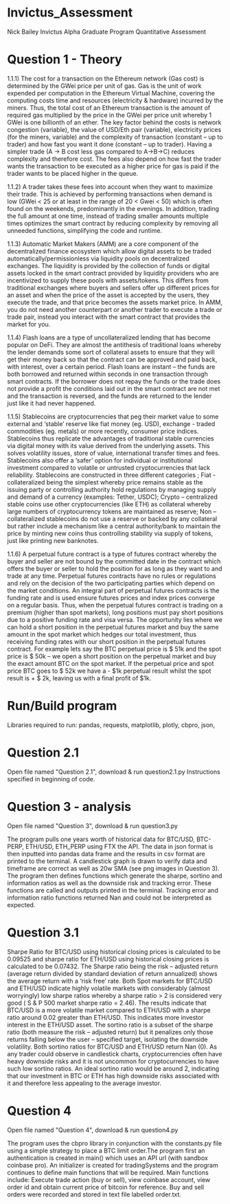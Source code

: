 # Invictus_Assessment
Nick Bailey Invictus Alpha Graduate Program Quantitative Assessment
# Question 1 - Theory
1.1.1)	The cost for a transaction on the Ethereum network (Gas cost) is determined by the GWei price per unit of gas. Gas is the unit of work expended per computation in the Ethereum Virtual Machine, covering the computing costs time and resources (electricity & hardware) incurred by the miners. Thus, the total cost of an Ethereum transaction is the amount of required gas multiplied by the price in the GWei per price unit whereby 1 GWei is one billionth of an ether. The key factor behind the costs is network congestion (variable), the value of USD/Eth pair (variable), electricity prices (for the miners, variable) and the complexity of transaction (constant – up to trader) and how fast you want it done (constant – up to trader). Having a simpler trade (A -> B cost less gas compared to A->B->C) reduces complexity and therefore cost.  The fees also depend on how fast the trader wants the transaction to be executed as a higher price for gas is paid if the trader wants to be placed higher in the queue. 

1.1.2)	A trader takes these fees into account when they want to maximize their trade. This is achieved by performing transactions when demand is low (GWei < 25 or at least in the range of 20 < Gwei < 50) which is often found on the weekends, predominantly in the evenings. In addition, trading the full amount at one time, instead of trading smaller amounts multiple times optimizes the smart contract by reducing complexity by removing all unneeded functions, simplifying the code and runtime.

1.1.3)	Automatic Market Makers (AMM) are a core component of the decentralized finance ecosystem which allow digital assets to be traded automatically/permissionless via liquidity pools on decentralized exchanges. The liquidity is provided by the collection of funds or digital assets locked in the smart contract provided by liquidity providers who are incentivized to supply these pools with assets/tokens. This differs from traditional exchanges where buyers and sellers offer up different prices for an asset and when the price of the asset is accepted by the users, they execute the trade, and that price becomes the assets market price. In AMM, you do not need another counterpart or another trader to execute a trade or trade pair, instead you interact with the smart contract that provides the market for you.

1.1.4)	Flash loans are a type of uncollateralized lending that has become popular on DeFi. They are almost the antithesis of traditional loans whereby the lender demands some sort of collateral assets to ensure that they will get their money back so that the contract can be approved and paid back, with interest, over a certain period. Flash loans are instant – the funds are both borrowed and returned within seconds in one transaction through smart contracts. If the borrower does not repay the funds or the trade does not provide a profit the conditions laid out in the smart contract are not met and the transaction is reversed, and the funds are returned to the lender just like it had never happened. 

1.1.5)	Stablecoins are cryptocurrencies that peg their market value to some external and ‘stable’ reserve like fiat money (eg. USD), exchange - traded commodities (eg. metals) or more recently, consumer price indices. Stablecoins thus replicate the advantages of traditional stable currencies via digital money with its value derived from the underlying assets. This solves volatility issues, store of value, international transfer times and fees. Stablecoins also offer a ‘safer’ option for individual or institutional investment compared to volatile or untrusted cryptocurrencies that lack reliability. Stablecoins are constructed in three different categories ; Fiat - collateralized being the simplest whereby price remains stable as the issuing party or controlling authority hold regulations by managing supply and demand of a currency (examples: Tether, USDC); Crypto – centralized stable coins use other cryptocurrencies (like ETH) as collateral whereby large numbers of cryptocurrency tokens are maintained as reserve; Non – collateralized stablecoins do not use a reserve or backed by any collateral but rather include a mechanism like a central authority/bank to maintain the price by minting new coins thus controlling stability via supply of tokens, just like printing new banknotes. 

1.1.6)	A perpetual future contract is a type of futures contract whereby the buyer and seller are not bound by the committed date in the contract which offers the buyer or seller to hold the position for as long as they want to and trade at any time. Perpetual futures contracts have no rules or regulations and rely on the decision of the two participating parties which depend on the market conditions. An integral part of perpetual futures contracts is the funding rate and is used ensure futures prices and index prices converge on a regular basis. Thus, when the perpetual futures contract is trading on a premium (higher than spot markets), long positions must pay short positions due to a positive funding rate and visa versa. The opportunity lies where we can hold a short position in the perpetual futures market and buy the same amount in the spot market which hedges our total investment, thus receiving funding rates with our short position in the perpetual futures contract. For example lets say the BTC perpetual price is $ 51k and the spot price is $ 50k – we open a short position on the perpetual market and buy the exact amount BTC on the spot market. If the perpetual price and spot price BTC goes to $ 52k we have a - $1k perpetual result whilst the spot result is + $ 2k, leaving us with a final profit of $1k. 

# Run/Build program
Libraries required to run:
pandas,
requests,
matplotlib,
plotly,
cbpro,
json,
# Question 2.1

Open file named "Question 2.1", download & run question2.1.py
Instructions specified in beginning of code.


# Question 3 - analysis

Open file named "Question 3", download & run question3.py

The program pulls one years worth of historical data for BTC/USD, BTC-PERP, ETH/USD, ETH_PERP using FTX the API. The data in json format is then inputted into pandas data frame and the results in csv format are printed to the terminal. A candlestick graph is drawn to verify data and timeframe are correct as well as 20w SMA (see png images in Question 3). The program then defines functions which generate the sharpe, sortino and information ratios as well as the downside risk and tracking error. These functions are called and outputs printed in the terminal. Tracking error and information ratio functions returned Nan and could not be interpreted as expected.

# Question 3.1

Sharpe Ratio for BTC/USD using historical closing prices is calculated to be 0.09525 and sharpe ratio for ETH/USD using historical closing prices is calculated to be 0.07432. The Sharpe ratio being the risk – adjusted return (average return divided by standard deviation of return annualized) shows the average return with a ‘risk free’ rate. Both Spot markets for BTC/USD and ETH/USD indicate highly volatile markets with considerably (almost worryingly) low sharpe ratios whereby a sharpe ratio > 2 is considered very good ( S & P 500 market sharpe ratio = 2.46). The results indicate that BTC/USD is a more volatile market compared to ETH/USD with a sharpe ratio around 0.02 greater than ETH/USD. This indicates more investor interest in the ETH/USD asset. 
The sortino ratio is a subset of the sharpe ratio (both measure the risk – adjusted return) but it penalizes only those returns falling below the user – specified target, isolating the downside volatility. Both sortino ratios for BTC/USD and ETH/USD return Nan (0). As any trader could observe in candlestick charts, cryptocurrencies often have heavy downside risks and it is not uncommon for cryptocurrencies to have such low sortino ratios. An ideal sortino ratio would be around 2, indicating that our investment in BTC or ETH has high downside risks associated with it and therefore less appealing to the average investor.

# Question 4

Open file named "Question 4", download & run question4.py

The program uses the cbpro library in conjunction with the constants.py file using a simple strategy to place a BTC limit order.The program first an authentication is created in main() which uses an API url (with sandbox coinbase pro). An initializer is created for tradingSystems and the program continues to define main functions that will be required. Main functions include: Execute trade action (buy or sell), view coinbase account, view order id and obtain current price of bitcoin for reference. Buy and sell orders were recorded and stored in text file labelled order.txt.


